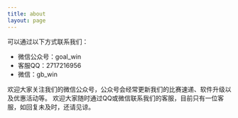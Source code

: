 ```yaml
---
title: about
layout: page
---
```

可以通过以下方式联系我们：

* 微信公众号：goal_win
* 客服QQ：2717216956
* 微信：gb_win

欢迎大家关注我们的微信公众号，公众号会经常更新我们的比赛速递、软件升级以及优惠活动等。
欢迎大家随时通过QQ或微信联系我们的客服，目前只有一位客服，如回复未及时，还请见谅。